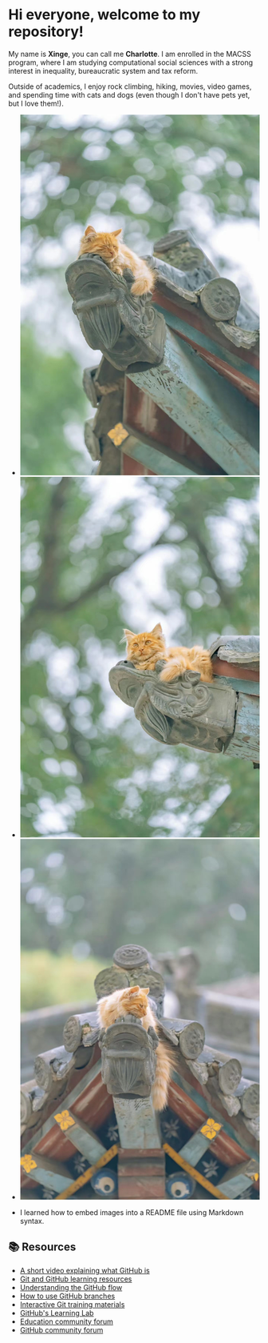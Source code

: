  

# Hi everyone, welcome to my repository!

My name is **Xinge**, you can call me **Charlotte**. I am enrolled in the MACSS program, where I am studying computational social sciences with a strong interest in inequality, bureaucratic system and tax reform.

Outside of academics, I enjoy rock climbing, hiking, movies, video games, and spending time with cats and dogs (even though I don't have pets yet, but I love them!).
* ![cats1](20240616000615.jpg)
* ![cats2](20240616000608.jpg)
* ![cats3](20240616000611.jpg)

-  I learned how to embed images into a README file using Markdown syntax. 




## 📚  Resources 
* [A short video explaining what GitHub is](https://www.youtube.com/watch?v=w3jLJU7DT5E&feature=youtu.be) 
* [Git and GitHub learning resources](https://docs.github.com/en/github/getting-started-with-github/git-and-github-learning-resources) 
* [Understanding the GitHub flow](https://guides.github.com/introduction/flow/)
* [How to use GitHub branches](https://www.youtube.com/watch?v=H5GJfcp3p4Q&feature=youtu.be)
* [Interactive Git training materials](https://githubtraining.github.io/training-manual/#/01_getting_ready_for_class)
* [GitHub's Learning Lab](https://github.com/apps/github-learning-lab)
* [Education community forum](https://education.github.community/)
* [GitHub community forum](https://github.community/)
